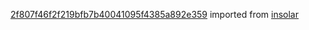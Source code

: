 [2f807f46f2f219bfb7b40041095f4385a892e359](https://github.com/insolar/insolar/commit/2f807f46f2f219bfb7b40041095f4385a892e359) imported from [insolar](https://github.com/insolar/insolar)
